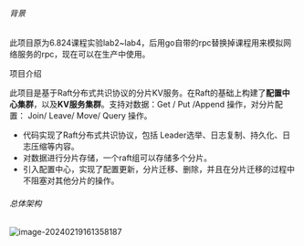 ###### 背景

此项目原为6.824课程实验lab2~lab4，后用go自带的rpc替换掉课程用来模拟网络服务的rpc，现在可以在生产中使用。

项目介绍

此项目是基于Raft分布式共识协议的分片KV服务。在Raft的基础上构建了**配置中心集群**，以及**KV服务集群**。支持对数据：Get / Put /Append 操作，对分片配置： Join/ Leave/ Move/ Query 操作。

- 代码实现了Raft分布式共识协议，包括 Leader选举、日志复制、持久化、日志压缩等内容。
- 对数据进行分片存储，一个raft组可以存储多个分片。
- 引入配置中心，实现了配置更新，分片迁移、删除，并且在分片迁移的过程中不阻塞对其他分片的操作。

###### 总体架构

![image-20240219161358187](C:\Users\haria\AppData\Roaming\Typora\typora-user-images\image-20240219161358187.png)